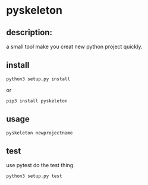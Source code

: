 # pyskeleton


## description:
a small tool make you creat new python project quickly.

## install
```
python3 setup.py install
```
or
```
pip3 install pyskeleton
```

## usage
```
pyskeleton newprojectname
```


## test
use pytest do the test thing.
```
python3 setup.py test
```
